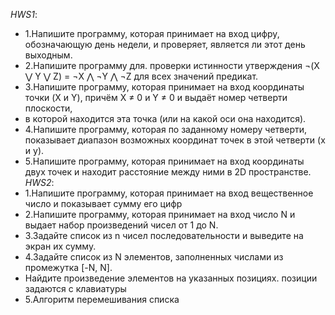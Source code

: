 *HWS1*:
 - 1.Напишите программу, которая принимает на вход цифру, обозначающую день недели, и проверяет, является ли этот день выходным.
 - 2.Напишите программу для. проверки истинности утверждения ¬(X ⋁ Y ⋁ Z) = ¬X ⋀ ¬Y ⋀ ¬Z для всех значений предикат.
 - 3.Напишите программу, которая принимает на вход координаты точки (X и Y), причём X ≠ 0 и Y ≠ 0 и выдаёт номер четверти плоскости,
 - в которой находится эта точка (или на какой оси она находится).
 - 4.Напишите программу, которая по заданному номеру четверти, показывает диапазон возможных координат точек в этой четверти (x и y).
 - 5.Напишите программу, которая принимает на вход координаты двух точек и находит расстояние между ними в 2D пространстве.
*HWS2*:
- 1.Напишите программу, которая принимает на вход вещественное число и показывает сумму его цифр
- 2.Напишите программу, которая принимает на вход число N и выдает набор произведений чисел от 1 до N.
- 3.Задайте список из n чисел последовательности и выведите на экран их сумму.
- 4.Задайте список из N элементов, заполненных числами из промежутка [-N, N]. 
- Найдите произведение элементов на указанных позициях. позиции задаются с клавиатуры
- 5.Алгоритм перемешивания списка
